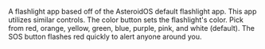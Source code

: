 A flashlight app based off of the AsteroidOS default flashlight app. This app utilizes similar controls. The color button sets the flashlight's color. Pick from red, orange, yellow, green, blue, purple, pink, and white (default). The SOS button flashes red quickly to alert anyone around you.



